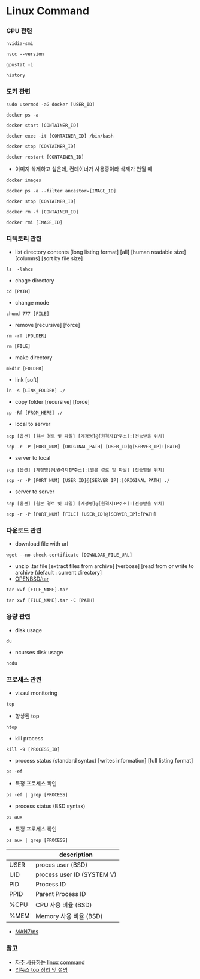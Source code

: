 # Linux Command

### GPU 관련
```
nvidia-smi
```

```
nvcc --version
```

```
gpustat -i
```

```
history
```

### 도커 관련
```
sudo usermod -aG docker [USER_ID]
```

```
docker ps -a
```

```
docker start [CONTAINER_ID]
```

```
docker exec -it [CONTAINER_ID] /bin/bash
```

```
docker stop [CONTAINER_ID]
```

```
docker restart [CONTAINER_ID]
```

- 이미지 삭제하고 싶은데, 컨테이너가 사용중이라 삭제가 안될 때
```
docker images
```
```
docker ps -a --filter ancestor=[IMAGE_ID]
```
```
docker stop [CONTAINER_ID]
```
```
docker rm -f [CONTAINER_ID]
```
```
docker rmi [IMAGE_ID]
```

### 디렉토리 관련
- list directory contents [long listing format] [all] [human readable size] [columns] [sort by file size]
```
ls  -lahcs
```

- chage directory
```
cd [PATH]
```

- change mode
```
chomd 777 [FILE]
```

- remove [recursive] [force]
```
rm -rf [FOLDER]
```

```
rm [FILE]
```

- make directory
```
mkdir [FOLDER]
```

- link [soft]
```
ln -s [LINK_FOLDER] ./
```

- copy folder [recursive] [force]
```
cp -Rf [FROM_HERE] ./
```

- local to server
```
scp [옵션] [원본 경로 및 파일] [계정명]@[원격지IP주소]:[전송받을 위치] 
```
```
scp -r -P [PORT_NUM] [ORIGINAL_PATH] [USER_ID]@[SERVER_IP]:[PATH]
```

- server to local
```
scp [옵션] [계정명]@[원격지IP주소]:[원본 경로 및 파일] [전송받을 위치]
```
```
scp -r -P [PORT_NUM] [USER_ID]@[SERVER_IP]:[ORIGINAL_PATH] ./
```
- server to server
```
scp [옵션] [원본 경로 및 파일] [계정명]@[원격지IP주소]:[전송받을 위치]
```
```
scp -r -P [PORT_NUM] [FILE] [USER_ID]@[SERVER_IP]:[PATH]
```

### 다운로드 관련
- download file with url
```
wget --no-check-certificate [DOWNLOAD_FILE_URL]
```

- unzip .tar file [extract files from archive] [verbose] [read from or write to archive (default : current directory]
- [OPENBSD/tar](http://man.openbsd.org/tar)
```
tar xvf [FILE_NAME].tar
```
```
tar xvf [FILE_NAME].tar -C [PATH]
```


### 용량 관련
- disk usage
```
du
```

- ncurses disk usage
```
ncdu
```


### 프로세스 관련
- visaul monitoring
```
top
```

- 향상된 top
```
htop
```

- kill process
```
kill -9 [PROCESS_ID]
```

- process status (standard syntax) [writes information] [full listing format] 
```
ps -ef
```
- 특정 프로세스 확인 
```
ps -ef | grep [PROCESS]
```
- process status (BSD syntax)
```
ps aux
```
- 특정 프로세스 확인 
```
ps aux | grep [PROCESS]
```

|  | description |
| --- | --- |
| USER | proces user (BSD) |
| UID | process user ID (SYSTEM V) | 
| PID | Process ID |
| PPID | Parent Process ID |
| %CPU | CPU 사용 비율 (BSD) |
| %MEM | Memory 사용 비율 (BSD) |

- [MAN7/ps](https://man7.org/linux/man-pages/man1/ps.1.html)



### 참고
- [자주 사용하는 linux command](https://koos808.tistory.com/89)
- [리눅스 top 정리 및 설명](https://zzsza.github.io/development/2018/07/18/linux-top/)

